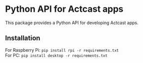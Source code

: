 # Python API for Actcast apps
This package provides a Python API for developing Actcast apps.

## Installation
For Raspberry Pi: `pip install rpi -r requirements.txt`  
For PC: `pip install desktop -r requirements.txt`  
